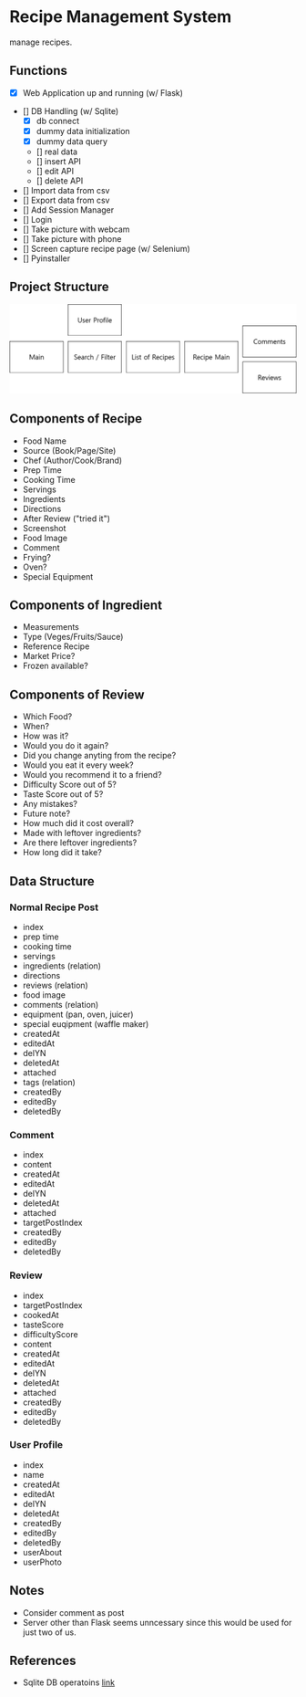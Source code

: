 # Recipe Management System

manage recipes.

## Functions

- [x] Web Application up and running (w/ Flask)
- [] DB Handling (w/ Sqlite)
  - [x] db connect
  - [x] dummy data initialization
  - [x] dummy data query
  - [] real data
  - [] insert API
  - [] edit API
  - [] delete API
- [] Import data from csv
- [] Export data from csv
- [] Add Session Manager
- [] Login
- [] Take picture with webcam
- [] Take picture with phone
- [] Screen capture recipe page (w/ Selenium)
- [] Pyinstaller

## Project Structure

![project_structure](/rms_structure.png)

## Components of Recipe

- Food Name
- Source (Book/Page/Site)
- Chef (Author/Cook/Brand)
- Prep Time
- Cooking Time
- Servings
- Ingredients
- Directions
- After Review ("tried it")
- Screenshot
- Food Image
- Comment
- Frying?
- Oven?
- Special Equipment

## Components of Ingredient

- Measurements
- Type (Veges/Fruits/Sauce)
- Reference Recipe
- Market Price?
- Frozen available?

## Components of Review

- Which Food?
- When?
- How was it?
- Would you do it again?
- Did you change anyting from the recipe?
- Would you eat it every week?
- Would you recommend it to a friend?
- Difficulty Score out of 5?
- Taste Score out of 5?
- Any mistakes?
- Future note?
- How much did it cost overall?
- Made with leftover ingredients?
- Are there leftover ingredients?
- How long did it take?

## Data Structure

### Normal Recipe Post

- index
- prep time
- cooking time
- servings
- ingredients (relation)
- directions
- reviews (relation)
- food image
- comments (relation)
- equipment (pan, oven, juicer)
- special euqipment (waffle maker)
- createdAt
- editedAt
- delYN
- deletedAt
- attached
- tags (relation)
- createdBy
- editedBy
- deletedBy

### Comment

- index
- content
- createdAt
- editedAt
- delYN
- deletedAt
- attached
- targetPostIndex
- createdBy
- editedBy
- deletedBy

### Review

- index
- targetPostIndex
- cookedAt
- tasteScore
- difficultyScore
- content
- createdAt
- editedAt
- delYN
- deletedAt
- attached
- createdBy
- editedBy
- deletedBy

### User Profile

- index
- name
- createdAt
- editedAt
- delYN
- deletedAt
- createdBy
- editedBy
- deletedBy
- userAbout
- userPhoto

## Notes

- Consider comment as post
- Server other than Flask seems unncessary since this would be used for just two of us.

## References

- Sqlite DB operatoins [link](https://flask.palletsprojects.com/en/1.1.x/patterns/sqlite3/)
